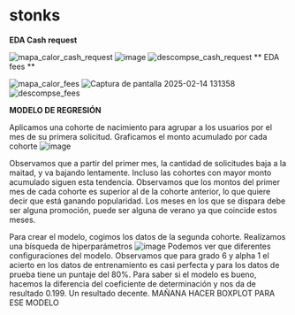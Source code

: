 # stonks
**EDA Cash request**

![mapa_calor_cash_request](https://github.com/user-attachments/assets/b5fe3792-5714-4c50-acfc-51cc24b010d3)
![image](https://github.com/user-attachments/assets/448e3a73-8879-4316-b4f9-a04e2a3d7ec8)
![descompse_cash_request](https://github.com/user-attachments/assets/7e9fdf9f-6a6c-499a-8f8f-b16d52768934)
** EDA fees **

![mapa_calor_fees](https://github.com/user-attachments/assets/399d231d-be38-47aa-a554-665b2a50f54b)
![Captura de pantalla 2025-02-14 131358](https://github.com/user-attachments/assets/1efed4c5-9626-43bd-8080-df7e6067a2ee)
![descompse_fees](https://github.com/user-attachments/assets/5a8f6666-502c-4c72-bf37-4e7476b44863)









**MODELO DE REGRESIÓN**

Aplicamos una cohorte de nacimiento para agrupar a los usuarios por el mes de su primera solicitud.
Graficamos el monto acumulado por cada cohorte
![image](https://github.com/user-attachments/assets/37135f92-9c4d-433a-bdb6-f1b97e8f124a)

Observamos que a partir del primer mes, la cantidad de solicitudes baja a la maitad, y va bajando lentamente. 
Incluso las cohortes con mayor monto acumulado siguen esta tendencia.
Observamos que los montos del primer mes de cada cohorte es superior al de la cohorte anterior, lo que quiere decir que está ganando popularidad. 
Los meses en los que se dispara debe ser alguna promoción, puede ser alguna de verano ya que coincide estos meses.

Para crear el modelo, cogimos los datos de la segunda cohorte. Realizamos una bísqueda de hiperparámetros
![image](https://github.com/user-attachments/assets/0712b17c-eda4-4330-b48b-42c8f01ab4c1)
Podemos ver que diferentes configuraciones del modelo. Observamos que para grado 6 y alpha 1 el acierto en los datos de entrenamiento es casi perfecta y para 
los datos de prueba tiene un puntaje del 80%. Para saber si el modelo es bueno, hacemos la diferencia del coeficiente de determinación y nos da de resultado 0.199.
Un resultado decente. MAÑANA HACER BOXPLOT PARA ESE MODELO
